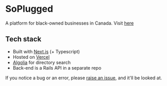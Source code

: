 # SoPlugged

A platform for black-owned businesses in Canada. Visit [here](https://www.soplugged.com)

## Tech stack

- Built with [Next.js](https://nextjs.org) (+ Typescript)
- Hosted on [Vercel](https://vercel.com)
- [Algolia](https://www.algolia.com/) for directory search
- Back-end is a Rails API in a separate repo

If you notice a bug or an error, please [raise an issue](https://github.com/bambie1/prod-soplugged/issues/new), and it'll be looked at.
